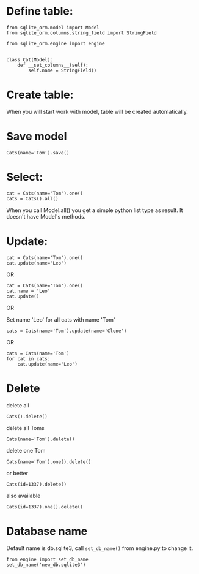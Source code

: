 # Define table:
```
from sqlite_orm.model import Model
from sqlite_orm.columns.string_field import StringField

from sqlite_orm.engine import engine


class Cat(Model):
    def __set_columns__(self):
        self.name = StringField()
```

# Create table:

When you will start work with model, table will be created automatically.


# Save model
`Cats(name='Tom').save()`

# Select:

```
cat = Cats(name='Tom').one()
cats = Cats().all()
```

When you call Model.all() you get a simple python list type as result. It doesn't have Model's methods.


# Update:
```
cat = Cats(name='Tom').one()
cat.update(name='Leo')
```
OR
```
cat = Cats(name='Tom').one()
cat.name = 'Leo'
cat.update()
```
OR

Set name 'Leo' for all cats with name 'Tom'
```
cats = Cats(name='Tom').update(name='Clone')
```
OR
```
cats = Cats(name='Tom')
for cat in cats:
    cat.update(name='Leo')
```

# Delete

delete all
```
Cats().delete()
```
delete all Toms
```
Cats(name='Tom').delete()
```
delete one Tom
```
Cats(name='Tom').one().delete()
```
or better
```
Cats(id=1337).delete()
```
also available
```
Cats(id=1337).one().delete()
```

# Database name
Default name is db.sqlite3, call `set_db_name()` from engine.py to change it.

```
from engine import set_db_name
set_db_name('new_db.sqlite3')
```
